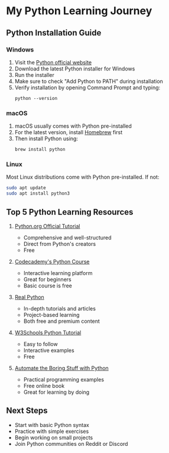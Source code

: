 # My Python Learning Journey

## Python Installation Guide

### Windows
1. Visit the [Python official website](https://www.python.org/downloads/)
2. Download the latest Python installer for Windows
3. Run the installer
4. Make sure to check "Add Python to PATH" during installation
5. Verify installation by opening Command Prompt and typing:
   ```
   python --version
   ```

### macOS
1. macOS usually comes with Python pre-installed
2. For the latest version, install [Homebrew](https://brew.sh/) first
3. Then install Python using:
   ```
   brew install python
   ```

### Linux
Most Linux distributions come with Python pre-installed. If not:
```bash
sudo apt update
sudo apt install python3
```

## Top 5 Python Learning Resources

1. [Python.org Official Tutorial](https://docs.python.org/3/tutorial/)
   - Comprehensive and well-structured
   - Direct from Python's creators
   - Free

2. [Codecademy's Python Course](https://www.codecademy.com/learn/learn-python-3)
   - Interactive learning platform
   - Great for beginners
   - Basic course is free

3. [Real Python](https://realpython.com/)
   - In-depth tutorials and articles
   - Project-based learning
   - Both free and premium content

4. [W3Schools Python Tutorial](https://www.w3schools.com/python/)
   - Easy to follow
   - Interactive examples
   - Free

5. [Automate the Boring Stuff with Python](https://automatetheboringstuff.com/)
   - Practical programming examples
   - Free online book
   - Great for learning by doing

## Next Steps
- Start with basic Python syntax
- Practice with simple exercises
- Begin working on small projects
- Join Python communities on Reddit or Discord